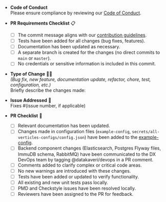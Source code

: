 * **Code of Conduct**  
  Please ensure compliance by reviewing our [Code of Conduct](https://github.com/datakaveri/dx-auditing-server/blob/main/CODE_OF_CONDUCT.md).

* **PR Requirements Checklist** :clipboard:
  - [ ] The commit message aligns with our [contribution guidelines](https://github.com/datakaveri/dx-auditing-server/blob/main/CONTRIBUTING.md).
  - [ ] Tests have been added for all changes (bug fixes, features).
  - [ ] Documentation has been updated as necessary.
  - [ ] A separate branch is created for the changes (no direct commits to `main` or `master`).
  - [ ] No credentials or sensitive information is included in this commit.

* **Type of Change** :information_desk_person::scroll:  
  _(Bug fix, new feature, documentation update, refactor, chore, test, configuration, etc.)_  
  Briefly describe the changes made:

* **Issue Addressed** :wrench:  
  Fixes #(issue number, if applicable)

* **PR Checklist** :page_with_curl:
  - [ ] Relevant documentation has been updated.
  - [ ] Changes made in configuration files (`example-config`, `secrets/all-verticles-configs/config.json`) have been added to the [example-config](../example-configs/config-example.json).
  - [ ] Backend component changes (Elasticsearch, Postgres Flyway files, ImmuDB schema, RabbitMQ) have been communicated to the DX DevOps team by tagging @datakaveri/devops in a PR comment.
  - [ ] Comments added to clarify complex or critical code areas.
  - [ ] No new warnings are introduced with these changes.
  - [ ] Tests have been added or updated to verify functionality.
  - [ ] All existing and new unit tests pass locally.
  - [ ] PMD and Checkstyle issues have been resolved locally.
  - [ ] Reviewers have been assigned to the PR for feedback.
